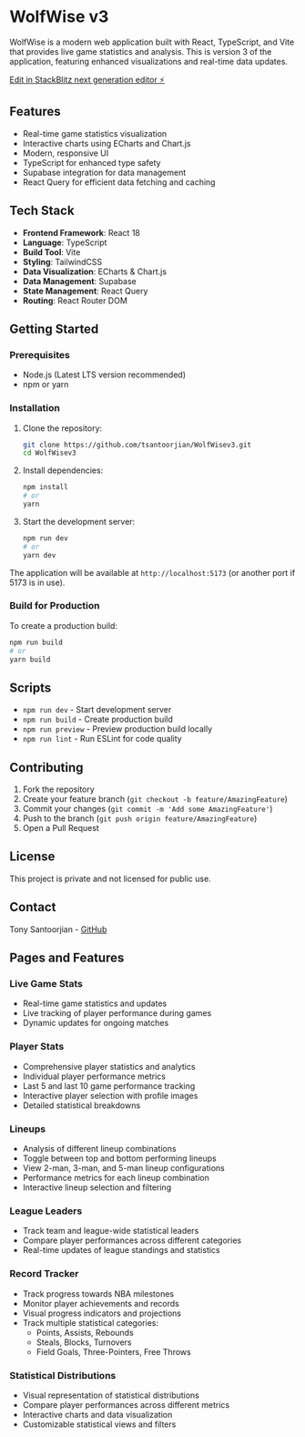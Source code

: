 # WolfWise v3

WolfWise is a modern web application built with React, TypeScript, and Vite that provides live game statistics and analysis. This is version 3 of the application, featuring enhanced visualizations and real-time data updates.

[Edit in StackBlitz next generation editor ⚡️](https://stackblitz.com/~/github.com/tsantoorjian/WolfWisev3)

## Features

- Real-time game statistics visualization
- Interactive charts using ECharts and Chart.js
- Modern, responsive UI
- TypeScript for enhanced type safety
- Supabase integration for data management
- React Query for efficient data fetching and caching

## Tech Stack

- **Frontend Framework**: React 18
- **Language**: TypeScript
- **Build Tool**: Vite
- **Styling**: TailwindCSS
- **Data Visualization**: ECharts & Chart.js
- **Data Management**: Supabase
- **State Management**: React Query
- **Routing**: React Router DOM

## Getting Started

### Prerequisites

- Node.js (Latest LTS version recommended)
- npm or yarn

### Installation

1. Clone the repository:
   ```bash
   git clone https://github.com/tsantoorjian/WolfWisev3.git
   cd WolfWisev3
   ```

2. Install dependencies:
   ```bash
   npm install
   # or
   yarn
   ```

3. Start the development server:
   ```bash
   npm run dev
   # or
   yarn dev
   ```

The application will be available at `http://localhost:5173` (or another port if 5173 is in use).

### Build for Production

To create a production build:

```bash
npm run build
# or
yarn build
```

## Scripts

- `npm run dev` - Start development server
- `npm run build` - Create production build
- `npm run preview` - Preview production build locally
- `npm run lint` - Run ESLint for code quality

## Contributing

1. Fork the repository
2. Create your feature branch (`git checkout -b feature/AmazingFeature`)
3. Commit your changes (`git commit -m 'Add some AmazingFeature'`)
4. Push to the branch (`git push origin feature/AmazingFeature`)
5. Open a Pull Request

## License

This project is private and not licensed for public use.

## Contact

Tony Santoorjian - [GitHub](https://github.com/tsantoorjian)

## Pages and Features

### Live Game Stats
- Real-time game statistics and updates
- Live tracking of player performance during games
- Dynamic updates for ongoing matches

### Player Stats
- Comprehensive player statistics and analytics
- Individual player performance metrics
- Last 5 and last 10 game performance tracking
- Interactive player selection with profile images
- Detailed statistical breakdowns

### Lineups
- Analysis of different lineup combinations
- Toggle between top and bottom performing lineups
- View 2-man, 3-man, and 5-man lineup configurations
- Performance metrics for each lineup combination
- Interactive lineup selection and filtering

### League Leaders
- Track team and league-wide statistical leaders
- Compare player performances across different categories
- Real-time updates of league standings and statistics

### Record Tracker
- Track progress towards NBA milestones
- Monitor player achievements and records
- Visual progress indicators and projections
- Track multiple statistical categories:
  - Points, Assists, Rebounds
  - Steals, Blocks, Turnovers
  - Field Goals, Three-Pointers, Free Throws

### Statistical Distributions
- Visual representation of statistical distributions
- Compare player performances across different metrics
- Interactive charts and data visualization
- Customizable statistical views and filters